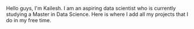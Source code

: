 Hello guys, I'm Kailesh. I am an aspiring data scientist who is currently studying a Master in Data Science. Here is where I add all my projects that I do in my free time.
